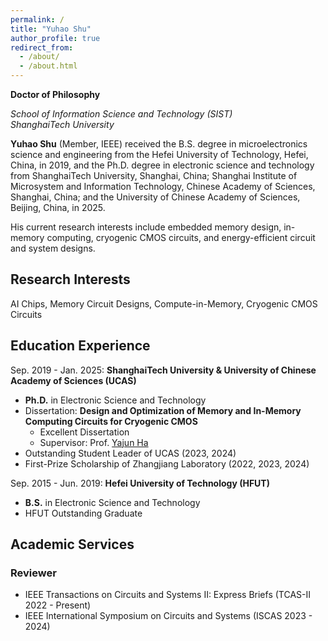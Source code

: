 ```yaml
---
permalink: /
title: "Yuhao Shu"
author_profile: true
redirect_from: 
  - /about/
  - /about.html
---
```


**Doctor of Philosophy**

*School of Information Science and Technology (SIST)*   
*ShanghaiTech University*

**Yuhao Shu** (Member, IEEE) received the B.S. degree in microelectronics science and engineering from the Hefei University of Technology, Hefei, China, in 2019, 
and the Ph.D. degree in electronic science and technology from ShanghaiTech University, Shanghai, China; 
Shanghai Institute of Microsystem and Information Technology, Chinese Academy of Sciences, Shanghai, China; 
and the University of Chinese Academy of Sciences, Beijing, China, in 2025.

His current research interests include embedded memory design, in-memory computing, cryogenic CMOS circuits, and energy-efficient circuit and system designs.

## Research Interests
AI Chips, Memory Circuit Designs, Compute-in-Memory, Cryogenic CMOS Circuits 

## Education Experience
Sep. 2019 - Jan. 2025: **ShanghaiTech University & University of Chinese Academy of Sciences (UCAS)**
* **Ph.D.** in Electronic Science and Technology
* Dissertation: **Design and Optimization of Memory and In-Memory Computing Circuits for Cryogenic CMOS**
  - Excellent Dissertation
  -  Supervisor: Prof. [Yajun Ha](https://sist.shanghaitech.edu.cn/hayj/main.htm)
* Outstanding Student Leader of UCAS (2023, 2024)
* First-Prize Scholarship of Zhangjiang  Laboratory (2022, 2023, 2024)

Sep. 2015 - Jun. 2019: **Hefei University of Technology (HFUT)**
* **B.S.** in Electronic Science and Technology 
* HFUT Outstanding Graduate

## Academic Services
### Reviewer
* IEEE Transactions on Circuits and Systems II: Express Briefs (TCAS-II 2022 - Present)
* IEEE International Symposium on Circuits and Systems (ISCAS 2023 - 2024)
